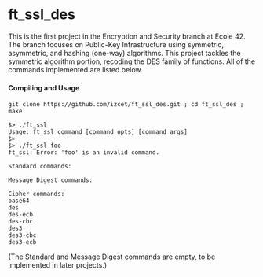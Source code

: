 # ft_ssl_des

This is the first project in the Encryption and Security branch at Ecole 42. 
The branch focuses on Public-Key Infrastructure using symmetric, asymmetric, and hashing (one-way) algorithms.
This project tackles the symmetric algorithm portion, recoding the DES family of functions.
All of the commands implemented are listed below.

#### Compiling and Usage
`git clone https://github.com/izcet/ft_ssl_des.git ; cd ft_ssl_des ; make`

```
$> ./ft_ssl
Usage: ft_ssl command [command opts] [command args]
$>
$> ./ft_ssl foo
ft_ssl: Error: 'foo' is an invalid command.

Standard commands:

Message Digest commands:

Cipher commands:
base64
des
des-ecb
des-cbc
des3
des3-cbc
des3-ecb
```
(The Standard and Message Digest commands are empty, to be implemented in later projects.)
